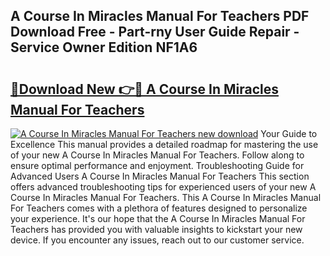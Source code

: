 ## A Course In Miracles Manual For Teachers PDF Download Free - Part-rny User Guide Repair - Service Owner Edition NF1A6

# <h2><a href="http://bc4046.oget.top/?id=A+Course+In+Miracles+Manual+For+Teachers">🔗Download New 👉🔴 A Course In Miracles Manual For Teachers</a></h2>

[![A Course In Miracles Manual For Teachers new download](https://i.imgur.com/5g1atiW.png)](http://bc4046.oget.top/?id=A+Course+In+Miracles+Manual+For+Teachers)
Your Guide to Excellence This manual provides a detailed roadmap for mastering the use of your new A Course In Miracles Manual For Teachers. Follow along to ensure optimal performance and enjoyment. Troubleshooting Guide for Advanced Users A Course In Miracles Manual For Teachers This section offers advanced troubleshooting tips for experienced users of your new A Course In Miracles Manual For Teachers. This A Course In Miracles Manual For Teachers comes with a plethora of features designed to personalize your experience. It's our hope that the A Course In Miracles Manual For Teachers has provided you with valuable insights to kickstart your new device. If you encounter any issues, reach out to our customer service.
